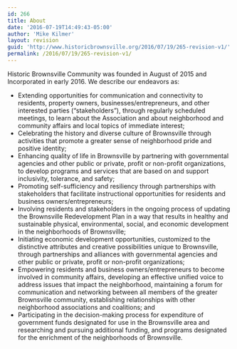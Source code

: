 ```yaml
---
id: 266
title: About
date: '2016-07-19T14:49:43-05:00'
author: 'Mike Kilmer'
layout: revision
guid: 'http://www.historicbrownsville.org/2016/07/19/265-revision-v1/'
permalink: /2016/07/19/265-revision-v1/
---
```


Historic Brownsville Community was founded in August of 2015 and Incorporated in early 2016. We describe our endeavors as:

<ul>
<li>Extending opportunities for communication and connectivity to residents, property owners, businesses/entrepreneurs, and other interested parties (“stakeholders”), through regularly scheduled meetings, to learn about the Association and about neighborhood and community affairs and local topics of immediate interest;</li>
<li>Celebrating the history and diverse culture of Brownsville through activities that promote a greater sense of neighborhood pride and positive identity; </li>
<li>Enhancing quality of life in Brownsville by partnering with governmental agencies and other public or private, profit or non-profit organizations, to develop programs and services that are based on and support inclusivity, tolerance, and safety;</li>
<li>Promoting self-sufficiency and resiliency through partnerships with stakeholders that facilitate instructional opportunities for residents and business owners/entrepreneurs;
<li>Involving residents and stakeholders in the ongoing process of updating the Brownsville Redevelopment Plan in a way that results in healthy and sustainable physical, environmental, social, and economic development in the neighborhoods of Brownsville;</li>
<li>Initiating economic development opportunities, customized to the distinctive attributes and creative possibilities unique to Brownsville, through partnerships and alliances with governmental agencies and other public or private, profit or non-profit organizations;</li>
<li>Empowering residents and business owners/entrepreneurs to become involved in community affairs, developing an effective unified voice to address issues that impact the neighborhood, maintaining a forum for communication and networking between all members of the greater Brownsville community,  establishing relationships with other neighborhood associations and coalitions; and</li>
<li>Participating in the decision-making process for expenditure of government funds designated for use in the Brownsville area and researching and pursuing additional funding, and programs designated for the enrichment of the neighborhoods of Brownsville.</li>
</ul>